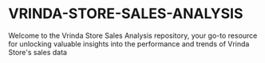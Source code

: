 # VRINDA-STORE-SALES-ANALYSIS
Welcome to the Vrinda Store Sales Analysis repository, your go-to resource for unlocking valuable insights into the performance and trends of Vrinda Store's sales data
